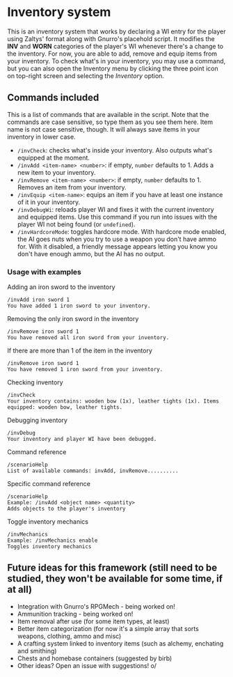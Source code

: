 # Inventory system
This is an inventory system that works by declaring a WI entry for the player using Zaltys' format along with Gnurro's placehold script. It modifies the **INV** and **WORN** categories of the player's WI whenever there's a change to the inventory. For now, you are able to add, remove and equip items from your inventory. To check what's in your inventory, you may use a command, but you can also open the Inventory menu by clicking the three point icon on top-right screen and selecting the _Inventory_ option.

## Commands included
This is a list of commands that are available in the script. Note that the commands are case sensitive, so type them as you see them here. Item name is not case sensitive, though. It will always save items in your inventory in lower case.

* `/invCheck`: checks what's inside your inventory. Also outputs what's equipped at the moment.
* `/invAdd <item-name> <number>`: if empty, `number` defaults to 1. Adds a new item to your inventory.
* `/invRemove <item-name> <number>`: if empty, `number` defaults to 1. Removes an item from your inventory.
* `/invEquip <item-name>`: equips an item if you have at least one instance of it in your inventory.
* `/invDebugWi`: reloads player WI and fixes it with the current inventory and equipped items. Use this command if you run into issues with the player WI not being found (or `undefined`).
* `/invHardcoreMode`: toggles hardcore mode. With hardcore mode enabled, the AI goes nuts when you try to use a weapon you don't have ammo for. With it disabled, a friendly message appears letting you know you don't have enough ammo, but the AI has no output.

### Usage with examples
Adding an iron sword to the inventory
```
/invAdd iron sword 1
You have added 1 iron sword to your inventory.
```

Removing the only iron sword in the inventory
```
/invRemove iron sword 1
You have removed all iron sword from your inventory.
```

If there are more than 1 of the item in the inventory
```
/invRemove iron sword 1
You have removed 1 iron sword from your inventory.
```

Checking inventory
```
/invCheck
Your inventory contains: wooden bow (1x), leather tights (1x). Items equipped: wooden bow, leather tights.
```

Debugging inventory
```
/invDebug
Your inventory and player WI have been debugged.
```

Command reference
```
/scenarioHelp
List of available commands: invAdd, invRemove..........
```

Specific command reference
```
/scenarioHelp
Example: /invAdd <object name> <quantity>
Adds objects to the player's inventory
```

Toggle inventory mechanics
```
/invMechanics
Example: /invMechanics enable
Toggles inventory mechanics
```

## Future ideas for this framework (still need to be studied, they won't be available for some time, if at all)
* Integration with Gnurro's RPGMech - being worked on!
* Ammunition tracking - being worked on!
* Item removal after use (for some item types, at least)
* Better item categorization (for now it's a simple array that sorts weapons, clothing, ammo and misc)
* A crafting system linked to inventory items (such as alchemy, enchating and smithing)
* Chests and homebase containers (suggested by birb)
* Other ideas? Open an issue with suggestions! o/
